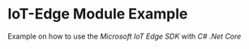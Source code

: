 # IoT-Edge Module Example

Example on how to use the *Microsoft IoT Edge SDK* with *C# .Net Core*



